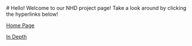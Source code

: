 <meta property="og:site_name" content="Main Page" />
# Hello! Welcome to our NHD project page! Take a look around by clicking the hyperlinks below!

[Home Page](/home)

[In Depth](/in_depth)